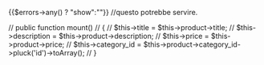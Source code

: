 {{$errors->any() ? "show":""}} //questo potrebbe servire.

// public function mount() 
    // {
    //     $this->title = $this->product->title; 
    //     $this->description = $this->product->description; 
    //     $this->price = $this->product->price;
    //     $this->category_id = $this->product->category_id->pluck('id')->toArray(); 
    // }